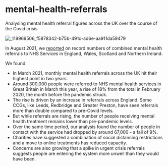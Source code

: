 # mental-health-referrals
Analysing mental health referral figures across the UK over the course of the Covid crisis

![_119969506_f5878342-b75b-491c-ad6e-aa911da59479](https://user-images.githubusercontent.com/74192940/130602667-25c747e8-36c1-4ab4-83ad-b3e48f7c9df7.png)

In August 2021, we [reported](https://www.bbc.co.uk/news/uk-58085428) on record numbers of combined mental health referrals to NHS Services in England, Wales, Scotland and Northern Ireland.

We found:

* In March 2021, monthly mental health referrals across the UK hit their highest point in two years.
* Around 300,000 people were referred to NHS mental health services in Great Britain in March this year, a rise of 18% from the total in February 2020, the month before the pandemic struck.
* The rise is driven by an increase in referrals across England. Some CCGs, like Leeds, Redbridge and Greater Preston, have seen referrals more than double compared to pre-Covid levels.
* But while referrals are rising, the number of people receiving mental health treatment remains lower than pre-pandemic levels.
* Over the same time period, our analysis found the number of people in contact with the service had dropped by around 67,000 - a fall of 9%.
* Charities have suggested a combination of social distancing restrictions and a move to online treatments has reduced capacity.
* Concerns are also growing that a spike in urgent crisis referrals suggests people are entering the system more unwell than they would have been.
